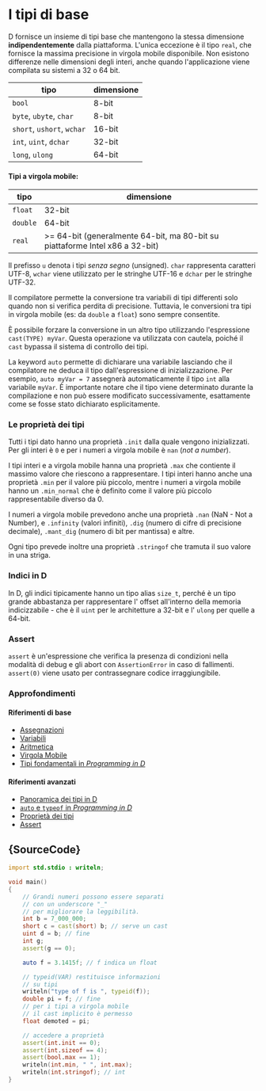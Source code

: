 # I tipi di base

D fornisce un insieme di tipi base che mantengono la stessa
dimensione **indipendentemente** dalla piattaforma.
L'unica eccezione è il tipo `real`, che fornisce la massima precisione
in virgola mobile disponibile. Non esistono differenze nelle dimensioni degli
interi, anche quando l'applicazione viene compilata su sistemi a 32 o 64 bit.

| tipo                          | dimensione
|-------------------------------|------------
|`bool`                         | 8-bit
|`byte`, `ubyte`, `char`        | 8-bit
|`short`, `ushort`, `wchar`     | 16-bit
|`int`, `uint`, `dchar`         | 32-bit
|`long`, `ulong`                | 64-bit

#### Tipi a virgola mobile:

| tipo    | dimensione
|---------|--------------------------------------------------
|`float`  | 32-bit
|`double` | 64-bit
|`real`   | >= 64-bit (generalmente 64-bit, ma 80-bit su piattaforme Intel x86 a 32-bit)

Il prefisso `u` denota i tipi *senza segno* (unsigned). `char` rappresenta caratteri UTF-8,
`wchar` viene utilizzato per le stringhe UTF-16 e `dchar`
per le stringhe UTF-32.

Il compilatore permette la conversione tra variabili di tipi differenti
solo quando non si verifica perdita di precisione.
Tuttavia, le conversioni tra tipi in virgola mobile (es: da `double` a `float`)
sono sempre consentite.

È possibile forzare la conversione in un altro tipo utilizzando l'espressione
`cast(TYPE) myVar`. Questa operazione va utilizzata con cautela, poiché
il `cast` bypassa il sistema di controllo dei tipi.

La keyword `auto` permette di dichiarare una variabile lasciando che il compilatore
ne deduca il tipo dall'espressione di inizializzazione.
Per esempio, `auto myVar = 7` assegnerà automaticamente il tipo `int` alla variabile `myVar`.
È importante notare che il tipo viene determinato durante la compilazione e non può essere
modificato successivamente, esattamente come se fosse stato dichiarato esplicitamente.

### Le proprietà dei tipi

Tutti i tipi dato hanno una proprietà `.init` dalla quale vengono inizializzati.
Per gli interi è `0` e per i numeri a virgola mobile è `nan` (*not a number*).

I tipi interi e a virgola mobile hanna una proprietà `.max` che contiente il massimo
valore che riescono a rappresentare.
I tipi interi hanno anche una proprietà `.min` per il valore più piccolo, mentre i numeri a
virgola mobile hanno un `.min_normal` che è definito come il valore più piccolo rappresentabile
diverso da 0.

I numeri a virgola mobile prevedono anche una proprietà `.nan` (NaN - Not a Number), e `.infinity`
(valori infiniti), `.dig` (numero di cifre di precisione decimale), `.mant_dig`
(numero di bit per mantissa) e altre.

Ogni tipo prevede inoltre una proprietà `.stringof` che tramuta il suo valore in una striga.

### Indici in D

In D, gli indici tipicamente hanno un tipo alias `size_t`, perché è un tipo grande abbastanza per rappresentare l' offset all'interno della memoria indicizzabile - che è il
`uint` per le architetture a 32-bit e l' `ulong` per quelle a 64-bit.

### Assert

`assert` è un'espressione che verifica la presenza di condizioni nella modalità di debug e gli abort
con `AssertionError` in caso di fallimenti.
`assert(0)` viene usato per contrassegnare codice irraggiungibile.

### Approfondimenti

#### Riferimenti di base

- [Assegnazioni](http://ddili.org/ders/d.en/assignment.html)
- [Variabili](http://ddili.org/ders/d.en/variables.html)
- [Aritmetica](http://ddili.org/ders/d.en/arithmetic.html)
- [Virgola Mobile](http://ddili.org/ders/d.en/floating_point.html)
- [Tipi fondamentali in _Programming in D_](http://ddili.org/ders/d.en/types.html)

#### Riferimenti avanzati

- [Panoramica dei tipi in D](https://dlang.org/spec/type.html)
- [`auto` e `typeof` in _Programming in D_](http://ddili.org/ders/d.en/auto_and_typeof.html)
- [Proprietà dei tipi](https://dlang.org/spec/property.html)
- [Assert](https://dlang.org/spec/expression.html#AssertExpression)

## {SourceCode}

```d
import std.stdio : writeln;

void main()
{
    // Grandi numeri possono essere separati
    // con un underscore "_"
    // per migliorare la leggibilità.
    int b = 7_000_000;
    short c = cast(short) b; // serve un cast
    uint d = b; // fine
    int g;
    assert(g == 0);

    auto f = 3.1415f; // f indica un float

    // typeid(VAR) restituisce informazioni
    // su tipi
    writeln("type of f is ", typeid(f));
    double pi = f; // fine
    // per i tipi a virgola mobile
    // il cast implicito è permesso
    float demoted = pi;

    // accedere a proprietà
    assert(int.init == 0);
    assert(int.sizeof == 4);
    assert(bool.max == 1);
    writeln(int.min, " ", int.max);
    writeln(int.stringof); // int
}
```
